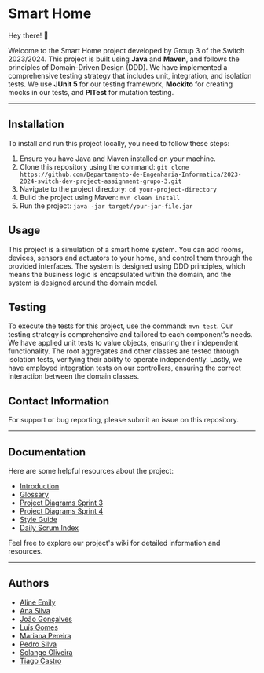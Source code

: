 # Smart Home
Hey there! 👋

Welcome to the Smart Home project developed by Group 3 of the Switch 2023/2024. 
This project is built using **Java** and **Maven**, and follows the principles of Domain-Driven Design (DDD).
We have implemented a comprehensive testing strategy that includes unit, integration, and isolation tests. 
We use **JUnit 5** for our testing framework, **Mockito** for creating mocks in our tests, and **PITest** for mutation testing.

---
## Installation
To install and run this project locally, you need to follow these steps:

1. Ensure you have Java and Maven installed on your machine.
2. Clone this repository using the command: `git clone https://github.com/Departamento-de-Engenharia-Informatica/2023-2024-switch-dev-project-assignment-grupo-3.git`
3. Navigate to the project directory: `cd your-project-directory`
4. Build the project using Maven: `mvn clean install`
5. Run the project: `java -jar target/your-jar-file.jar`

## Usage
This project is a simulation of a smart home system. You can add rooms, devices, sensors and actuators to your home, and control them through the provided interfaces. The system is designed using DDD principles, which means the business logic is encapsulated within the domain, and the system is designed around the domain model.

## Testing
To execute the tests for this project, use the command: `mvn test`.
Our testing strategy is comprehensive and tailored to each component's needs. 
We have applied unit tests to value objects, ensuring their independent functionality. 
The root aggregates and other classes are tested through isolation tests, verifying their ability to operate independently. 
Lastly, we have employed integration tests on our controllers, ensuring the correct interaction between the domain classes.

[//]: # (## License)

[//]: # (This project is open source.)

## Contact Information
For support or bug reporting, please submit an issue on this repository.

---
## Documentation
Here are some helpful resources about the project:

- [Introduction](https://github.com/Departamento-de-Engenharia-Informatica/2023-2024-switch-dev-project-assignment-grupo-3/wiki)
- [Glossary](https://github.com/Departamento-de-Engenharia-Informatica/2023-2024-switch-dev-project-assignment-grupo-3/wiki/Glossary)
- [Project Diagrams Sprint 3](https://github.com/Departamento-de-Engenharia-Informatica/2023-2024-switch-dev-project-assignment-grupo-3/wiki/Project-Diagrams-(Sprint-3))
- [Project Diagrams Sprint 4](https://github.com/Departamento-de-Engenharia-Informatica/2023-2024-switch-dev-project-assignment-grupo-3/wiki/Project-Diagrams-(Sprint-4))
- [Style Guide](https://github.com/Departamento-de-Engenharia-Informatica/2023-2024-switch-dev-project-assignment-grupo-3/wiki/Style-Guide)
- [Daily Scrum Index](https://github.com/Departamento-de-Engenharia-Informatica/2023-2024-switch-dev-project-assignment-grupo-3/wiki/Daily-Scrum-Index)

Feel free to explore our project's wiki for detailed information and resources.

---
## Authors
- [Aline Emily](https://github.com/line-em)
- [Ana Silva](https://github.com/AnaSilvaSwitch)
- [João Gonçalves](https://github.com/KennyPorto)
- [Luís Gomes](https://github.com/luisgomes52)
- [Mariana Pereira](https://github.com/marianafpereira)
- [Pedro Silva](https://github.com/pedroswitch)
- [Solange Oliveira](https://github.com/Solange-o)
- [Tiago Castro](https://github.com/TiagoCastroIsep)



[//]: # ()
[//]: # (## Style Conventions)

[//]: # (- `Plural variables for lists: devices, rooms, sensors.`)

[//]: # (- `_ / underscore for private variables`)

[//]: # (- `configure for changes asked in a user story, set for minor changes.`)

[//]: # (- `Do not use 'of' in variables.`)

[//]: # (- `Use add, preferably. `)

[//]: # (- `Camelcase is preferable`)

[//]: # ()
[//]: # (## Commit Conventions)

[//]: # (   To maintain a clear and consistent history of changes, each commit message should be structured as follows:)

[//]: # (   )
[//]: # (   [keyword] [US nº] #nºissue - Verb in past tense &#40;e.g., Fixed, Added, Optimized&#41; followed by the rest of the message.)

[//]: # ()
[//]: # (   Where:)

[//]: # (- `[keyword]` is one of the predefined types listed below.)

[//]: # (- `[US nº]` refers to the User Story number &#40;if applicable&#41;.)

[//]: # (- `#nºissue` refers to the issue number on our issue tracker that this commit is related to &#40;if applicable&#41;.)

[//]: # ()
[//]: # (   ### Keywords)

[//]: # ()
[//]: # (   - `feat` – Introduces a new feature to the codebase.)

[//]: # (   - `fix` – Fixes a bug in the existing code.)

[//]: # (   - `chore` – Includes changes that do not relate to a fix or feature and don't modify `src` or `test` files &#40;e.g., updating dependencies&#41;.)

[//]: # (   - `refactor` – Involves code refactoring that neither fixes a bug nor adds a feature.)

[//]: # (   - `docs` – Makes updates to documentation, such as the README or other markdown files.)

[//]: # (   - `style` – Applies changes that do not affect the meaning of the code, primarily related to code formatting &#40;e.g., whitespace, missing semi-colons&#41;.)

[//]: # (   - `test` – Pertains to adding new tests or correcting existing ones.)

[//]: # (   - `perf` – Implements performance improvements.)

[//]: # (   - `ci` – Relates to continuous integration changes.)

[//]: # (   - `build` – Affects the build system or external dependencies.)

[//]: # (   - `revert` – Reverts a previous commit.)

[//]: # ()
[//]: # (   These conventions facilitates the review process and enhances the clarity of the project's history for all contributors.)

[//]: # (   )
[//]: # ()
[//]: # (## Tests:)

[//]: # (- `void, without public`)

[//]: # (- `@BeforeEach: setup&#40;&#41;`)

[//]: # ()
[//]: # (## Parameters)

[//]: # (- `without underscore`)

[//]: # ()
